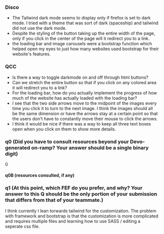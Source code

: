 <!--
Princeden Hom, Raymond Lin
Team Najeeharris
Softdev
22_fef
2024-11-19
Time spent: 
-->

### Disco
- The Tailwind dark mode seems to display only if firefox is set to dark mode. I tried with a theme that was sort of dark (spaceship) and tailwind did not use the dark mode.
- Despite the styling of the button taking up the entire width of the page, only if you click in the center of the page will it redirect you to a link.
- the loading bar and image carousels were a bootstrap function which helped open my eyes to just how many websites used bootstrap for their website's features.
### QCC
- Is there a way to toggle darkmode on and off through html buttons?
- Can we stretch the entire button so that if you click on any colored area it will redirect you to a link?
- For the loading bar, how do you actually implement the progress of how much of the website has actually loaded with the loading bar? 
- I see that the two side arrows move to the midpoint of the images every time you click it to turn to the next image. I think the images should all be the same dimension or have the arrows stay at a certain point so that the users don't have to constantly move their mouse to click the arrows. 
- I think it would be nice if there was a way to keep all three text boxes open when you click on them to show more details.

### q0 (Did you have to consult resources beyond your Devo-generated on-ramp? Your answer should be a single binary digit)
0
#### q0B (resources consulted, if any)



### q1 (At this point, which FEF do you prefer, and why? Your answer to this Q should be the only portion of your submission that differs from that of your teammate.)
I think currently I lean torwards tailwind for the customization. The problem with framework and bootstrap is that the customization is more complicated and requires multiple files and learning how to use SASS / editing a seperate css file.